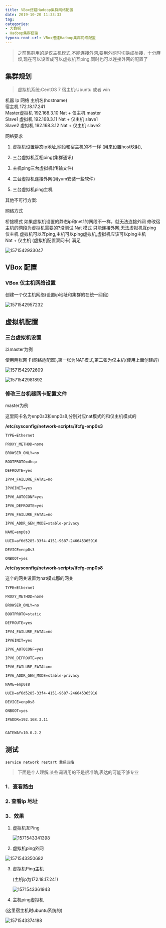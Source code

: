 ```yaml
---
title: VBox搭建Hadoop集群网络配置
date: 2019-10-20 11:33:33
tag:
categories:
- 大数据
- Hadoop集群搭建
typora-root-url: VBox搭建Hadoop集群网络配置
---
```


> 之前集群用的是仅主机模式,不能连接外网,要用外网时切换成桥接，十分麻烦,现在可以设置成可以虚拟机互ping,同时也可以连接外网的配置了

## 集群规划
>虚拟机系统:CentOS 7
宿主机:Ubuntu 或者 win

机器	Ip	网络	主机名(hostname)	
宿主机	172.18.17.241			
Master虚拟机	192.168.3.10	Nat + 仅主机	master	
Slave1 虚拟机	192.168.3.11	Nat + 仅主机	slave1	
Slave2 虚拟机	192.168.3.12	Nat + 仅主机	slave2	

网络要求
1. 虚拟机设置静态ip地址,网段和宿主机的不一样 (用来设置host映射),

2. 三台虚拟机互相ping(集群通讯)

3. 主机ping三台虚拟机(传输文件)

4. 三台虚拟机连接外网(用yum安装一些软件)

5. 三台虚拟机ping主机

   <!-- more -->

其他不可行方案:

网络方式	

桥接模式	如果虚拟机设置的静态ip和net1的网段不一样，就无法连接外网
修改宿主机的网段为虚拟机需要的?没测试	
Nat 模式	只能连接外网,无法虚拟机互ping	
仅主机	虚拟机可以互ping,主机可以ping虚拟机,虚拟机应该可以ping主机	
Nat + 仅主机 (虚拟机配置双网卡)	满足	

![1571542933047](/1571542933047.png)

## VBox 配置

### VBox 仅主机网络设置

创建一个仅主机网络(设置ip地址和集群的在统一网段)

![1571542957232](/1571542957232.png)

## 虚拟机配置

### 三台虚拟机设置

以master为例

使用两张网卡(网络适配器),第一张为NAT模式,第二张为仅主机(使用上面创建的)

![1571542972609](/1571542972609.png)

![1571542981892](/1571542981892.png)

### 修改三台机器网卡配置文件 

master为例

这里网卡名为enp0s3和enp0s8,分别对应nat模式的和仅主机模式的

 

**/etc/sysconfig/network-scripts/ifcfg-enp0s3**


```
TYPE=Ethernet

PROXY_METHOD=none

BROWSER_ONLY=no

BOOTPROTO=dhcp

DEFROUTE=yes

IPV4_FAILURE_FATAL=no

IPV6INIT=yes

IPV6_AUTOCONF=yes

IPV6_DEFROUTE=yes

IPV6_FAILURE_FATAL=no

IPV6_ADDR_GEN_MODE=stable-privacy

NAME=enp0s3

UUID=af6d5285-33f4-4151-9687-246645365916

DEVICE=enp0s3

ONBOOT=yes
```


**/etc/sysconfig/network-scripts/ifcfg-enp0s8**

这个的网关设置为nat模式那的网关


```
TYPE=Ethernet

PROXY_METHOD=none

BROWSER_ONLY=no

BOOTPROTO=static

DEFROUTE=yes

IPV4_FAILURE_FATAL=no

IPV6INIT=yes

IPV6_AUTOCONF=yes

IPV6_DEFROUTE=yes

IPV6_FAILURE_FATAL=no

IPV6_ADDR_GEN_MODE=stable-privacy

NAME=enp0s8

UUID=af6d5285-33f4-4151-9687-246645365916

DEVICE=enp0s8

ONBOOT=yes

IPADDR=192.168.3.11


GATEWAY=10.0.2.2
```

## 



## 测试

`service network restart 重启网络`

> 下面是个人理解,某些词语用的不是很准确,表达的可能不够专业

### 1．查看路由

### 2. 查看ip 地址

###  3．效果

1. 虚拟机互Ping

   ![1571543341398](/1571543341398.png)

2.  虚拟机ping外网

   ![1571543350682](/1571543350682.png)

3. 虚拟机Ping主机

   (主机ip为172.18.17.241)

   ![1571543361943](/1571543361943.png)

4.  主机ping虚拟机

   (这里宿主机时ubuntu系统的)

![1571543374188](/1571543374188.png)



